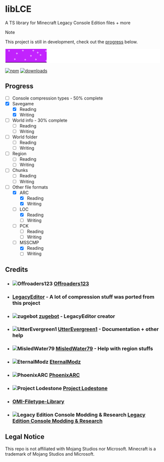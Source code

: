 # libLCE

A TS library for Minecraft Legacy Console Edition files + more 

> [!NOTE]
> This project is still in development, check out the [progress](#progress) below.

![Progress bar](/assets/cur_progress.png)

[![npm](https://img.shields.io/npm/v/liblce.svg)](https://www.npmjs.com/package/liblce)
[![downloads](https://img.shields.io/npm/dm/liblce.svg)](https://www.npmjs.com/package/liblce)

## Progress

- [ ] Console compression types - 50% complete
- [x] Savegame
  - [X] Reading
  - [X] Writing
- [ ] World info - 30% complete
  - [ ] Reading
  - [ ] Writing
- [ ] World folder
  - [ ] Reading
  - [ ] Writing
- [ ] Region
  - [ ] Reading
  - [ ] Writing
- [ ] Chunks
  - [ ] Reading
  - [ ] Writing
- [ ] Other file formats
  - [X] ARC
    - [X] Reading
    - [X] Writing
  - [ ] LOC
    - [X] Reading
    - [ ] Writing
  - [ ] PCK
    - [ ] Reading
    - [ ] Writing
  - [ ] MSSCMP
    - [X] Reading
    - [ ] Writing
  
## Credits

- ### ![Offroaders123](https://avatars.githubusercontent.com/Offroaders123?size=32) [Offroaders123](https://github.com/offroaders123)
- ### [LegacyEditor](https://github.com/zugebot/LegacyEditor) - A lot of compression stuff was ported from this project
- ### ![zugebot](https://avatars.githubusercontent.com/zugebot?size=32) [zugebot](https://github.com/zugebot) - LegacyEditor creator
- ### ![UtterEvergreen1](https://avatars.githubusercontent.com/UtterEvergreen1?size=32) [UtterEvergreen1](https://github.com/UtterEvergreen1) - Documentation + other help
- ### ![MisledWater79](https://avatars.githubusercontent.com/MisledWater79?size=32) [MisledWater79](https://github.com/MisledWater79)  - Help with region stuffs
- ### ![EternalModz](https://avatars.githubusercontent.com/EternalModz?size=32) [EternalModz](https://github.com/EternalModz)
- ### ![PhoenixARC](https://avatars.githubusercontent.com/PhoenixARC?size=32) [PhoenixARC](https://github.com/PhoenixARC)
- ### ![Project Lodestone](https://avatars.githubusercontent.com/Team-Lodestone?size=32) [Project Lodestone](https://github.com/Team-Lodestone)
- ### [OMI-Filetype-Library](https://github.com/PhoenixARC/OMI-Filetype-Library)
- ### ![Legacy Edition Console Modding & Research](https://cdn.discordapp.com/icons/806988877687423027/e7227fff932e7d32d6ff027461d92808.png?size=32&quality=lossless) [Legacy Edition Console Modding & Research](https://discord.gg/WGJDybEWJF)

## Legal Notice

This repo is not affiliated with Mojang Studios nor Microsoft. Minecraft is a trademark of Mojang Studios and Microsoft.
